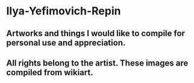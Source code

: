 # Ilya-Yefimovich-Repin
## Artworks and things I would like to compile for personal use and appreciation.
## All rights belong to the artist. These images are compiled from wikiart.